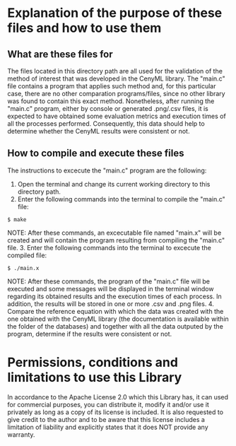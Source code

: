 
# Explanation of the purpose of these files and how to use them
  
## What are these files for
The files located in this directory path are all used for the validation of the method of interest that was developed in the CenyML library. The "main.c" file contains a program that applies such method and, for this particular case, there are no other comparation programs/files, since no other library was found to contain this exact method. Nonetheless, after running the "main.c" program, either by console or generated .png/.csv files, it is expected to have obtained some evaluation metrics and execution times of all the processes performed. Consequently, this data should help to determine whether the CenyML results were consistent or not.

## How to compile and execute these files
The instructions to excecute the "main.c" program are the following:
1. Open the terminal and change its current working directory to this directory path.
2. Enter the following commands into the terminal to compile the "main.c" file:
```console
$ make
```
NOTE: After these commands, an excecutable file named "main.x" will be created and will contain the program resulting from compiling the "main.c" file.
3. Enter the following commands into the terminal to excecute the compiled file:
```console
$ ./main.x
```
NOTE: After these commands, the program of the "main.c" file will be executed and some messages will be displayed in the terminal window regarding its obtained results and the execution times of each process. In addition, the results will be stored in one or more .csv and .png files.
4. Compare the reference equation with which the data was created with the one obtained with the CenyML library (the documentation is available within the folder of the databases) and together with all the data outputed by the program, determine if the results were consistent or not.
  
# Permissions, conditions and limitations to use this Library  
In accordance to the Apache License 2.0 which this Library has, it can used for commercial purposes, you can distribute it, modify it and/or use it privately as long as a copy of its license is included. It is also requested to give credit to the author and to be aware that this license includes a limitation of liability and explicitly states that it does NOT provide any warranty.
